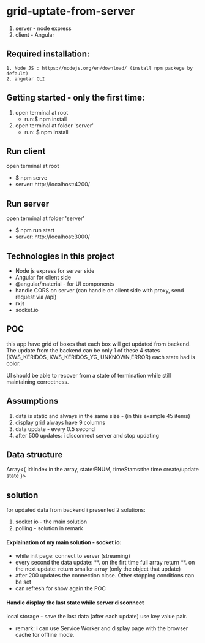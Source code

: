 # grid-uptate-from-server

1. server - node express
2. client - Angular

## Required installation:

    1. Node JS : https://nodejs.org/en/download/ (install npm packege by default)
    2. angular CLI

## Getting started - only the first time:

1. open terminal at root
   - run:$ npm install
2. open terminal at folder 'server'
   - run: $ npm install

## Run client

open terminal at root

- $ npm serve
- server: http://localhost:4200/

## Run server

open terminal at folder 'server'

- $ npm run start
- server: http://localhost:3000/

## Technologies in this project

- Node js express for server side
- Angular for client side
- @angular/material - for UI components
- handle CORS on server (can handle on client side with proxy, send request via /api)
- rxjs
- socket.io

## POC

this app have grid of boxes that each box will get updated from backend.
The update from the backend can be only 1 of these 4 states (KWS_KERIDOS,
KWS_KERIDOS_YG, UNKNOWN,ERROR) each state had is color.

UI should be able to recover from a state of termination while still maintaining
correctness.

## Assumptions

1. data is static and always in the same size - (in this example 45 items)
2. display grid always have 9 columns
3. data update - every 0.5 second
4. after 500 updates: i disconnect server and stop updating

## Data structure

Array<{
id:Index in the array,
state:ENUM,
timeStams:the time create/update state
}>

## solution

for updated data from backend i presented 2 solutions:

1. socket io - the main solution
2. polling - solution in remark

#### Explaination of my main solution - socket io:

- while init page: connect to server (streaming)
- every second the data update:
  **. on the firt time full array return
  **. on the next update: return smaller array (only the object that update)
- after 200 updates the connection close. Other stopping conditions can be set
- can refresh for show again the POC

#### Handle display the last state while server disconnect

local storage - save the last data (after each update) use key value pair.

- remark: i can use Service Worker and display page with the browser cache for offline mode.
